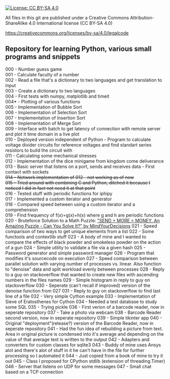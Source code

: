 [![License: CC BY-SA 4.0](https://licensebuttons.net/l/by-sa/4.0/80x15.png)](https://creativecommons.org/licenses/by-sa/4.0/)

All files in this git are published under a Creative Commons Attribution-ShareAlike 4.0 International license (CC BY-SA 4.0)

https://creativecommons.org/licenses/by-sa/4.0/legalcode

## Repository for learning Python, various small programs and snippets

000     - Number guess game  
001     - Calculate faculty of a number  
002     - Read a file that's a dictionary to two languages and get translation to input  
003     - Create a dictionary to two languages  
004     - First tests with numpy, matplotlib and timeit  
004*    - Plotting of various functions  
005     - Implementation of Bubble Sort  
006     - Implementation of Selection Sort  
007     - Implementation of Insertion Sort  
008     - Implementation of Merge Sort  
009     - Interface with batch to get latency of connection with remote server and plot it time domain in a live plot  
010     - Deployed version independent of Python - Program to calculate voltage divider circuits for reference voltages and find standart series resistors to build the circuit with  
011     - Calculating some mechanical stresses  
012     - Implementation of the dice minigame from kingdom come deliverance  
013     - Basic server that listens on a port, sends and receives data - First contact with sockets  
~~014     - Network implementation of 012 - not working as of now~~  
~~015     - Tried around with combining C and Python, ditched it because I noticed I did in fact not need it at that point~~  
016     - Tested stuff with periodic functions for iphipy  
017     - Implemented a custom iterator and generator  
018     - Compared speed between using a custom iterator and a comprehension  
019     - Find frequency of f(x)=g(x)+h(x) where g and h are periodic functions  
020     - Bruteforce Solution to a Math Puzzle: ["SEND + MORE = MONEY. An Amazing Puzzle - Can You Solve It?" by MindYourDecisions](https://youtu.be/p5YjV-100Hc)
021     - Speed comparison of two ways to get unique elements from a list
022     - Some functools and contextlib stuff
023     - A body of mine and I wanted to compare the effects of black powder and smokeless powder on the action of a gun
024     - Simple utility to validate a file via a given hash
025     - Password generator and simple password manager
026     - Program that modifies it's sourcecode on execution
027     - Speed comparison between parallel solution with varying number of processes vs. linear. Also function to "denoise" data and split workload evenly between processes
028     - Reply to a guy on stackoverflow that wanted to create new files with ascending numbers in the files names
029     - Simple histogram in reply to guy on stackoverflow
030     - Seperate (can't recall if improved) version of the denoise function from 027
031     - Reply to guy on stackoverflow to find last line of a file
032     - Very simple Cython example
033     - Implementation of Sieve of Eratosthenes for Cython
034     - Needed a test database to study some SQL
035     - Trying pickle
036     - First verion of a barcode reader, now in seperate repository
037     - Take a photo via webcam
038     - Barcode Reader second version, now in seperate repository
039     - Simple tikinter app
040     - Original "deployment"(release?) version of the Barcode Reader, now in seperate repository
041     - Had the fun idea of rebuilding a picture from text. Area in original picture is condensed into it's average and depending on the value of that average text is written to the output
042     - Adapters and converters for custom classes for sqlite3
043     - Buddy of mine uses Ansys alot and there's alot of stuff in it he can't have in the file for further processing so I automated it
044     - Just copied from a book of mine to try it out
045     - Class I proposed for CPython stdlib (extension of threading.Timer)
046     - Server that listens on UDP for some messages
047     - Small chat based on a TCP connection